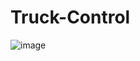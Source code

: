 # Truck-Control

![image](https://github.com/user-attachments/assets/b52eb25f-db67-4b8e-aaef-2cb06859494e)
